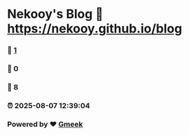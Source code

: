 # Nekooy's Blog :link: https://nekooy.github.io/blog 
### :page_facing_up: [1](https://nekooy.github.io/blog/tag.html) 
### :speech_balloon: 0 
### :hibiscus: 8 
### :alarm_clock: 2025-08-07 12:39:04 
### Powered by :heart: [Gmeek](https://github.com/Meekdai/Gmeek)
